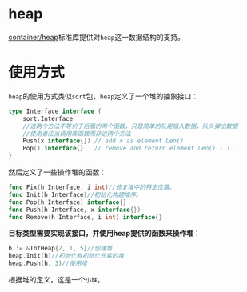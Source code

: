 # heap
[container/heap](https://golang.org/pkg/container/heap/)标准库提供对`heap`这一数据结构的支持。

# 使用方式
`heap`的使用方式类似`sort`包，`heap`定义了一个堆的抽象接口：
```go
type Interface interface {
    sort.Interface
    //这两个方法不等价于后面的两个函数，只是简单的队尾插入数据，队头弹出数据
    //使用者应当调用库函数而非这两个方法
    Push(x interface{}) // add x as element Len()
    Pop() interface{}   // remove and return element Len() - 1.
}
```

然后定义了一些操作堆的函数：
```go
func Fix(h Interface, i int)//修复堆中的特定位置。
func Init(h Interface)//初始化构建堆序。
func Pop(h Interface) interface{}
func Push(h Interface, x interface{})
func Remove(h Interface, i int) interface{}
```

**目标类型需要实现该接口，并使用heap提供的函数来操作堆**：
```go
h := &IntHeap{2, 1, 5}//创建堆
heap.Init(h)//初始化有初始化元素的堆
heap.Push(h, 3)//使用堆
```

根据堆的定义，这是一个`小堆`。